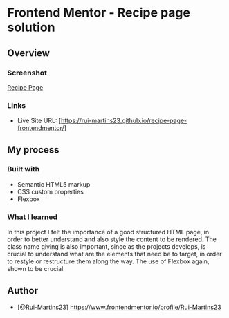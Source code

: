 # Frontend Mentor - Recipe page solution

## Overview
### Screenshot

[Recipe Page](image.png)

### Links

- Live Site URL: [https://rui-martins23.github.io/recipe-page-frontendmentor/]

## My process
### Built with

- Semantic HTML5 markup
- CSS custom properties
- Flexbox

### What I learned

In this project I felt the importance of a good structured HTML page, in order to better understand and also style the content to be rendered.
The class name giving is also important, since as the projects develops, is crucial to understand what are the elements that need be to target, in order to restyle or restructure them along the way.
The use of Flexbox again, shown to be crucial.

## Author

- [@Rui-Martins23] https://www.frontendmentor.io/profile/Rui-Martins23

